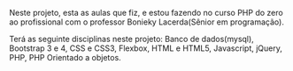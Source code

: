 Neste projeto, esta as aulas que fiz, e estou fazendo no curso PHP do zero ao profissional
com o professor Bonieky Lacerda(Sênior em programação).

Terá as seguinte disciplinas neste projeto: Banco de dados(mysql), Bootstrap 3 e 4, CSS e CSS3, Flexbox, HTML e HTML5, Javascript, jQuery, PHP, PHP Orientado a objetos.
